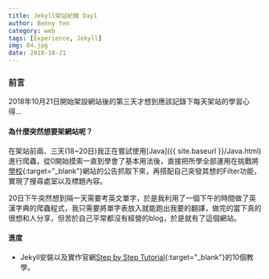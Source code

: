 ```yaml
---
title: Jekyll架站紀錄 Day1
author: Benny Yen
category: web
tags: [Experience, Jekyll]
img: 04.jpg
date: 2018-10-21
---
```

### 前言
2018年10月21日開始架設網站後的第三天才想到應該記錄下每天架站的學習心得...


#### 為什麼突然想要架網站呢？
在架站前兩、三天(18~20日)我正在嘗試使用[Java]({{ site.baseurl }}/Java.html)進行爬蟲，從0開始摸索一直到學會了基本用法後，直接把所學全部運用在挑戰將[學校](https://www.nqu.edu.tw/){:target="_blank"}網站的公告抓取下來，再搭配自己突發其想的Filter功能，實現了搜尋處室以及標題內容。

20日下午突然想到隔一天需要考英文單字，於是我利用了一個下午的時間做了英漢字典的爬蟲程式，我只需要將單字表放入就能跑出我要的翻譯，做完的當下真的很想和人分享，但苦於自己平常都沒有經營的blog，於是就有了這個網站。

#### 進度
* Jekyll安裝以及實作官網[Step by Step Tutorial](https://jekyllrb.com/docs/step-by-step/01-setup/){:target="_blank"}的10個教學。